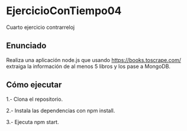 # EjercicioConTiempo04
Cuarto ejercicio contrarreloj

## Enunciado

Realiza una aplicación node.js que usando https://books.toscrape.com/ extraiga la información de al menos 5 libros y los pase a MongoDB.

## Cómo ejecutar

1.- Clona el repositorio.

2.- Instala las dependencias con npm install.

3.- Ejecuta npm start.
